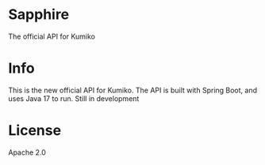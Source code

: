 # Sapphire

The official API for Kumiko

# Info

This is the new official API for Kumiko. The API is built with Spring Boot, and uses Java 17 to run. Still in development

# License

Apache 2.0